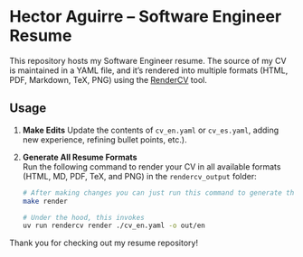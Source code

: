 # Hector Aguirre – Software Engineer Resume
This repository hosts my Software Engineer resume. The source of my CV is maintained in a YAML file, and it’s rendered into multiple formats (HTML, PDF, Markdown, TeX, PNG) using the [RenderCV](https://docs.rendercv.com/) tool.


## Usage
1. **Make Edits**
    Update the contents of `cv_en.yaml` or `cv_es.yaml`, adding new experience, refining bullet points, etc.).

2. **Generate All Resume Formats**  
   Run the following command to render your CV in all available formats (HTML, MD, PDF, TeX, and PNG) in the `rendercv_output` folder:
    ```bash
    # After making changes you can just run this command to generate the cv in all formats (html, md, pdf, typ and png)
    make render

    # Under the hood, this invokes
    uv run rendercv render ./cv_en.yaml -o out/en
    ```


Thank you for checking out my resume repository!
